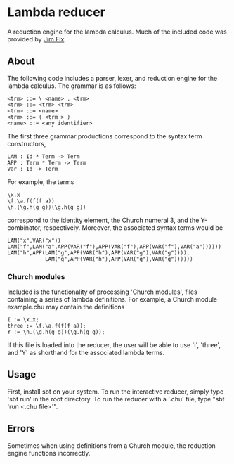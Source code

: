 # Lambda reducer

A reduction engine for the lambda calculus. Much of the included code was provided by [Jim Fix](people.reed.edu/~jimfix/).

## About

The following code includes a parser, lexer, and reduction engine for the lambda calculus.
The grammar is as follows:

```
<trm> ::= \ <name> . <trm>
<trm> ::= <trm> <trm>
<trm> ::= <name>
<trm> ::= ( <trm > )
<name> ::= <any identifier>
```

The first three grammar productions correspond to the syntax term constructors,

```
LAM : Id * Term -> Term
APP : Term * Term -> Term
Var : Id -> Term
```

For example, the terms

```
\x.x
\f.\a.f(f(f a))
\h.(\g.h(g g))(\g.h(g g))
```

correspond to the identity element, the Church numeral 3, and the Y-combinator, respectively.
Moreover, the associated syntax terms would be

```
LAM("x",VAR("x"))
LAM("f",LAM("a",APP(VAR("f"),APP(VAR("f"),APP(VAR("f"),VAR("a"))))))
LAM("h",APP(LAM("g",APP(VAR("h"),APP(VAR("g"),VAR("g")))),
            LAM("g",APP(VAR("h"),APP(VAR("g"),VAR("g"))))))
```

### Church modules

Included is the functionality of processing 'Church modules', files containing a series of lambda
definitions. For example, a Church module example.chu may contain the definitions

```
I := \x.x;
three := \f.\a.f(f(f a));
Y := \h.(\g.h(g g))(\g.h(g g));
```

If this file is loaded into the reducer, the user will be able to use 'I', 'three', and 'Y'
as shorthand for the associated lambda terms.

## Usage
First, install sbt on your system. To run the interactive reducer, simply type 'sbt run' in the
root directory. To run the reducer with a '.chu' file, type "sbt 'run <.chu file>'".

## Errors
Sometimes when using definitions from a Church module, the reduction engine functions incorrectly.

